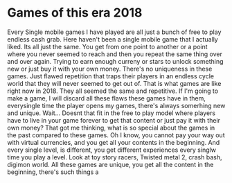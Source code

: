 # Games of this era 2018


Every Single mobile games I have played are all just a bunch of free to play endless cash grab. Here haven't been a single mobile game that I actually liked. Its all just the same. You get from one point to another or a point where you never seemed to reach and then you repeat the same thing over and over again. Trying to earn enough curreny or stars to unlock something new or just buy it with your own money. There's no uniqueness in these games. Just flawed repetition that traps their players in an endless cycle world that they will never seemed to get out of. That is what games are like right now in 2018. They all seemed the same and repetitive. If I'm going to make a game, I will discard all these flaws these games have in them,  everysingle time the player opens my games,  there's always somerhing new and unique. Wait... Doesnt that fit in the free to play model where players have to live in your game forever to get that content or just pay it with their own money? That got me thinking,  what is so special about the games in the past compared to these games. Oh I know,  you cannot pay your way out with virtual currencies,  and you get all your contents in the beginning. And every single level,  is different, you get different experiences every singlw time you play a level. Look at toy story racers, Twisted metal 2, crash bash, digimon world. All these games are unique, you get all the content in the beginning, there's such things a



















  






<!--stackedit_data:
eyJoaXN0b3J5IjpbLTIxNjk5NjU5MF19
-->
